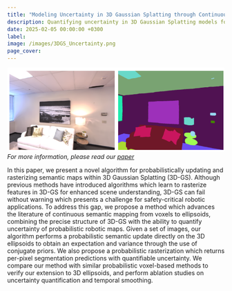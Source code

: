 ```yaml
---
title: "Modeling Uncertainty in 3D Gaussian Splatting through Continuous Semantic Splatting"
description: Quantifying uncertainty in 3D Gaussian Splatting models for closed-set semantic estimates.
date: 2025-02-05 00:00:00 +0300
label: 
image: /images/3DGS_Uncertainty.png
page_cover:
---
```

![Wireframe](/images/3DGS_Uncertainty.png)
*For more information, please read our [paper](https://arxiv.org/abs/2411.02547)*

In this paper, we present a novel algorithm for probabilistically updating and rasterizing semantic maps within 3D Gaussian Splatting (3D-GS). Although previous methods have introduced algorithms which learn to rasterize features in 3D-GS for enhanced scene understanding, 3D-GS can fail without warning which presents a challenge for safety-critical robotic applications. To address this gap, we propose a method which advances the literature of continuous semantic mapping from voxels to ellipsoids, combining the precise structure of 3D-GS with the ability to quantify uncertainty of probabilistic robotic maps. Given a set of images, our algorithm performs a probabilistic semantic update directly on the 3D ellipsoids to obtain an expectation and variance through the use of conjugate priors. We also propose a probabilistic rasterization which returns per-pixel segmentation predictions with quantifiable uncertainty. We compare our method with similar probabilistic voxel-based methods to verify our extension to 3D ellipsoids, and perform ablation studies on uncertainty quantification and temporal smoothing. 